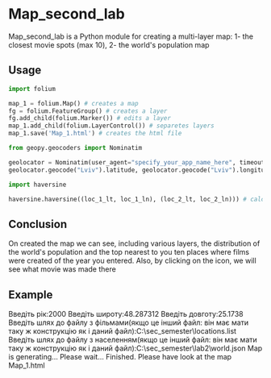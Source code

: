 # Map_second_lab

Map_second_lab is a Python module for creating a multi-layer map: 1- the closest movie spots (max 10), 2- the world's population map

## Usage

```python
import folium

map_1 = folium.Map() # creates a map
fg = folium.FeatureGroup() # creates a layer
fg.add_child(folium.Marker()) # edits a layer
map_1.add_child(folium.LayerControl()) # separetes layers
map_1.save('Map_1.html') # creates the html file

from geopy.geocoders import Nominatim

geolocator = Nominatim(user_agent="specify_your_app_name_here", timeout=3)  # finds location:
geolocator.geocode("Lviv").latitude, geolocator.geocode("Lviv").longitude]) # latitude and longitude

import haversine

haversine.haversine((loc_1_lt, loc_1_ln), (loc_2_lt, loc_2_ln))) # calculates the distance between the points in their coordinates
```

## Conclusion

On created the map we can see, including various layers, the distribution of the world's population
and the top nearest to you ten places where films were created of the year you entered.
Also, by clicking on the icon, we will see what movie was made there

## Example

Введіть рік:2000
Введіть широту:48.287312
Введіть довготу:25.1738
Введіть шлях до файлу з фільмами(якщо це інший файл: він має мати таку ж конструкцію як і даний файл):C:\sec_semester\locations.list
Введіть шлях до файлу з населенням(якщо це інший файл: він має мати таку ж конструкцію як і даний файл):C:\sec_semester\lab2\world.json
Map is generating...
Please wait...
Finished. Please have look at the map Map_1.html
